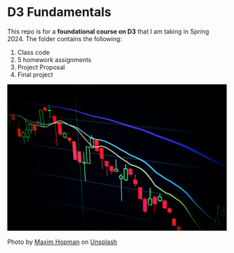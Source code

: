 # D3 Fundamentals

This repo is for a **foundational course on D3** that I am taking in Spring 2024. The folder contains the following:
1. Class code
2. 5 homework assignments
3. Project Proposal
4. Final project

![picture of chart](maxim-hopman-unsplash.jpg)

Photo by <a href="https://unsplash.com/@nampoh?utm_content=creditCopyText&utm_medium=referral&utm_source=unsplash">Maxim Hopman</a> on <a href="https://unsplash.com/photos/red-and-blue-light-streaks-fiXLQXAhCfk?utm_content=creditCopyText&utm_medium=referral&utm_source=unsplash">Unsplash</a>
  
